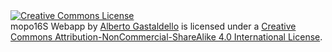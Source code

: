 <a rel="license" href="http://creativecommons.org/licenses/by-nc-sa/4.0/">
<img alt="Creative Commons License" style="border-width:0" src="https://i.creativecommons.org/l/by-nc-sa/4.0/80x15.png" />
</a>
<br />
<span xmlns:dct="http://purl.org/dc/terms/" property="dct:title">mopo16S Webapp</span> by <a xmlns:cc="http://creativecommons.org/ns#" href="https://t.me/gastaldelloalberto" property="cc:attributionName" rel="cc:attributionURL">Alberto Gastaldello</a> is licensed under a <a rel="license" href="http://creativecommons.org/licenses/by-nc-sa/4.0/">Creative Commons Attribution-NonCommercial-ShareAlike 4.0 International License</a>.
